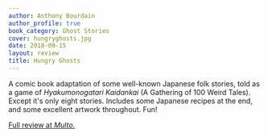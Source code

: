 ```yaml
---
author: Anthony Bourdain
author_profile: true
book_category: Ghost Stories
cover: hungryghosts.jpg
date: 2018-09-15
layout: review
title: Hungry Ghosts
---
```


A comic book adaptation of some well-known Japanese folk stories, told as a game of *Hyakumonogatari Kaidankai* (A Gathering of 100 Weird Tales). Except it's only eight stories. Includes some Japanese recipes at the end, and some excellent artwork throughout. Fun!

[Full review at *Multo*.](https://multoghost.wordpress.com/2018/09/15/reading-anthony-bourdains-hungry-ghosts/)